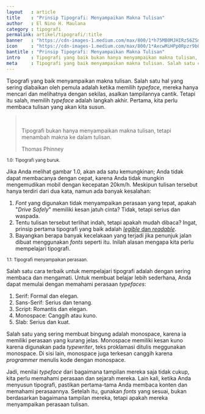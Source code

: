 ```yaml
---
layout   : article
title    : "Prinsip Tipografi: Menyampaikan Makna Tulisan"
author   : El Nino H. Maulana
category : tipografi
permalink: artikel/tipografi/:title
banner   : "https://cdn-images-1.medium.com/max/800/1*h75MB0MJHIRz56ZSmJAXKQ.png"
icon     : "https://cdn-images-1.medium.com/max/800/1*AxcwMiHPp0Rpzr9b05WeIw.png"
bantitle : "Prinsip Tipografi: Menyampaikan Makna Tulisan"
intro    : Tipografi yang baik bukan hanya menyampaikan makna tulisan, tetapi menambah maka ke dalam tulisan.
meta     : Tipografi yang baik menyampaikan makna tulisan. Salah satu cara terbaik untuk mempelajari tipografi adalah dengan sering membaca dan mengamati.
---
```


Tipografi yang baik menyampaikan makna tulisan. Salah satu hal yang sering diabaikan oleh pemula adalah ketika memilih *typeface*, mereka hanya mencari dan melihatnya dengan sekilas, asalkan tampilannya cantik. Tetapi itu salah, memilih *typeface* adalah langkah akhir. Pertama, kita perlu membaca tulisan yang akan kita susun.

<blockquote>
    <p>Tipografi bukan hanya menyampaikan makna tulisan, tetapi menambah makna ke dalam tulisan.</p>
    <p class="smallcaps">Thomas Phinney</p>
</blockquote>

<img src="data:image/png;base64,R0lGODlhAQABAAD/ACwAAAAAAQABAAACADs=" data-src="https://cdn-images-1.medium.com/max/800/1*9mdGlGZdYwEfsD6zsGQ0Nw.png" alt="Tipografi yang buruk." title="Tipografi yang buruk."><small class="site-article__caption">1.0: Tipografi yang buruk.</small>

Jika Anda melihat gambar 1.0, akan ada satu kemungkinan; Anda tidak dapat membacanya dengan cepat, karena Anda tidak mungkin mengemudikan mobil dengan kecepatan 20km/h. Meskipun tulisan tersebut hanya terdiri dari dua kata, namun ada banyak kesalahan:

1. *Font* yang digunakan tidak menyampaikan perasaan yang tepat, apakah "*Drive Safely*" memiliki kesan jatuh cinta? Tidak, tetapi serius dan waspada.
2. Tentu tulisan tersebut terlihat indah, tetapi apakah mudah dibaca? Ingat, prinsip pertama tipografi yang baik adalah <a href="https://tertanda.com/artikel/tipografi/prinsip-tipografi-legibility-readability" title="Legibility dan Readability." target="_blank"><em>legible</em> dan <em>readable</em></a>.
3. Bayangkan berapa banyak kecelakaan yang terjadi jika penunjuk jalan dibuat menggunakan *fonts* seperti itu. Inilah alasan mengapa kita perlu mempelajari tipografi.

<img src="data:image/png;base64,R0lGODlhAQABAAD/ACwAAAAAAQABAAACADs=" data-src="https://cdn-images-1.medium.com/max/800/1*koIquYUhbeovtorgb-y4EQ.png" alt="Tipografi menyampaikan perasaan." title="Tipografi menyampaikan perasaan."><small class="site-article__caption">1.1: Tipografi menyampaikan perasaan.</small>

Salah satu cara terbaik untuk mempelajari tipografi adalah dengan sering membaca dan mengamati. Untuk membuat belajar lebih sederhana, Anda dapat memulai dengan memahami perasaan *typefaces*:

1. Serif: Formal dan elegan.
2. Sans-Serif: Serius dan tenang.
3. Script: Romantis dan elegan.
4. Monospace: Canggih atau kuno.
5. Slab: Serius dan kuat.

Salah satu yang sering membuat bingung adalah monospace, karena ia memiliki perasaan yang kurang jelas. Monospace memiliki kesan kuno karena digunakan pada *typewriter*, teks proklamasi ditulis meggunakan monospace. Di sisi lain, monospace juga terkesan canggih karena *programmer* menulis kode dengan monospace.

Jadi, menilai *typeface* dari bagaimana tampilan mereka saja tidak cukup, kita perlu memahami perasaan dan sejarah mereka. Lain kali, ketika Anda menyusun tipografi, pastikan pertama-tama Anda membaca konten dan memahami perasaannya. Setelah itu, gunakan *fonts* yang sesuai, bukan berdasarkan bagaimana tampilan mereka, tetapi apakah mereka menyampaikan perasaan tulisan.
